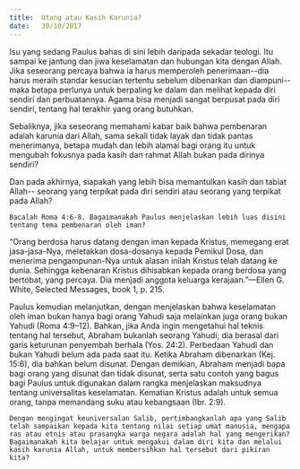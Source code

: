 ```yaml
---
title:  Utang atau Kasih Karunia?
date:   30/10/2017
---
```


Isu yang sedang Paulus bahas di sini lebih daripada sekadar teologi. Itu sampai ke jantung dan jiwa keselamatan dan hubungan kita dengan Allah. Jika seseorang percaya bahwa ia harus memperoleh penerimaan--dia harus meraih standar kesucian tertentu sebelum dibenarkan dan diampuni--maka betapa perlunya untuk berpaling ke dalam dan melihat kepada diri sendiri dan perbuatannya. Agama bisa menjadi sangat berpusat pada diri sendiri, tentang hal terakhir yang orang butuhkan.

Sebaliknya, jika seseorang memahami kabar baik bahwa pembenaran adalah karunia dari Allah, sama sekali tidak layak dan tidak pantas menerimanya, betapa mudah dan lebih alamai bagi orang itu untuk mengubah fokusnya pada kasih dan rahmat Allah bukan pada dirinya sendiri?

Dan pada akhirnya, siapakah yang lebih bisa memantulkan kasih dan tabiat Allah-- seorang yang terpikat pada diri sendiri atau seorang yang terpikat pada Allah?

`Bacalah Roma 4:6-8. Bagaimanakah Paulus menjelaskan lebih luas disini tentang tema pembenaran oleh iman?`

“Orang berdosa harus datang dengan iman kepada Kristus, memegang erat jasa-jasa-Nya, meletakkan dosa-dosanya kepada Pemikul Dosa, dan menerima pengampunan-Nya untuk alasan inilah Kristus telah datang ke dunia. Sehingga kebenaran Kristus dihisabkan kepada orang berdosa yang bertobat, yang percaya. Dia menjadi anggota keluarga kerajaan.”—Ellen G. White, Selected Messages, book 1, p. 215.

Paulus kemudian melanjutkan, dengan menjelaskan bahwa keselamatan oleh iman bukan hanya bagi orang Yahudi saja melainkan juga orang bukan Yahudi (Roma 4:9–12). Bahkan, jika Anda ingin mengetahui hal teknis tentang hal tersebut, Abraham bukanlah seorang Yahudi; dia berasal dari garis keturunan penyembah berhala (Yos. 24:2). Perbedaan Yahudi dan bukan Yahudi belum ada pada saat itu. Ketika Abraham dibenarkan (Kej. 15:6), dia bahkan belum disunat. Dengan demikian, Abraham menjadi bapa bagi orang yang disunat dan tidak disunat, serta satu contoh yang bagus bagi Paulus untuk digunakan dalam rangka menjelaskan maksudnya tentang universalitas keselamatan. Kematian Kristus adalah untuk semua orang, tanpa memandang suku atau kebangsaan (Ibr. 2:9).

`Dengan mengingat keuniversalan Salib, pertimbangkanlah apa yang Salib telah sampaikan kepada kita tentang nilai setiap umat manusia, mengapa ras atau etnis atau prasangka warga negara adalah hal yang mengerikan? Bagaimanakah kita belajar untuk mengakui dalam diri kita dan melalui kasih karunia Allah, untuk membersihkan hal tersebut dari pikiran kita?`